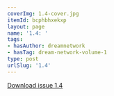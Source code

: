 ```yaml
---
coverImg: 1.4-cover.jpg
itemId: bcphbhxekxp
layout: page
name: '1.4: '
tags:
- hasAuthor: dreamnetwork
- hasTag: dream-network-volume-1
type: post
urlSlug: '1.4'
---
```

<a href="../files/pdfs/Volume_1/1.4_Fusion_Volume_1_No._4_of_The_Dream_Network_Bulletin.pdf" download="">Download issue 1.4</a>